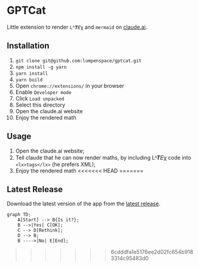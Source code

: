 # GPTCat

Little extension to render `Lᴬ𝜯𝛦χ` and `mermaid` on [claude.ai](http://claude.ai).

## Installation

1. `git clone git@github.com:lumpenspace/gptcat.git`
2. `npm install -g yarn`
3. `yarn install`
4. `yarn build`
5. Open `chrome://extensions/` in your browser
6. Enable `Developer mode`
7. Click `Load unpacked`
8. Select this directory
9. Open the claude.ai website
10. Enjoy the rendered math

## Usage

1. Open the claude.ai website;
2. Tell claude that he can  now render maths, by including Lᴬ𝜯𝛦χ code into `<lx>tags</lx>` (he prefers XML);
3. Enjoy the rendered math
<<<<<<< HEAD
=======

## Latest Release

Download the latest version of the app from the [latest release](https://github.com/lumpenspace/claudex/latest).

```mermaid
graph TD;
    A[Start] --> B{Is it?};
    B -->|Yes| C[OK];
    C --> D[Rethink];
    D --> B;
    B ---->|No| E[End];
```
>>>>>>> 6cdddfa1e5176ee2d02fc654b9183314c95483d0

